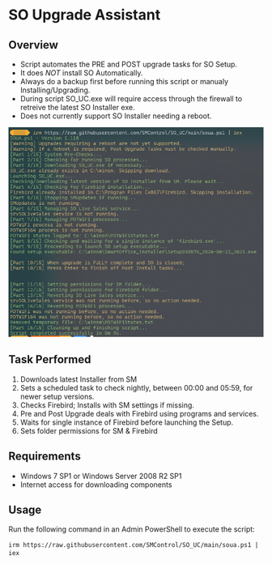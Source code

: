 # SO Upgrade Assistant

## Overview

- Script automates the PRE and POST upgrade tasks for SO Setup.
- It does *NOT* install SO Automatically.
- Always do a backup first before running this script or manualy Installing/Upgrading.
- During script SO_UC.exe will require access through the firewall to retreive the latest SO Installer exe.
- Does not currently support SO Installer needing a reboot.

![](https://github.com/SMControl/SO_UC/blob/main/2024-06-24_1101_1.png)


## Task Performed
1. Downloads latest Installer from SM
2. Sets a scheduled task to check nightly, between 00:00 and 05:59, for newer setup versions.
3. Checks Firebird; Installs with SM settings if missing.
4. Pre and Post Upgrade deals with Firebird using programs and services.
5. Waits for single instance of Firebird before launching the Setup.
6. Sets folder permissions for SM & Firebird 

## Requirements

- Windows 7 SP1 or Windows Server 2008 R2 SP1
- Internet access for downloading components

## Usage

Run the following command in an Admin PowerShell to execute the script:
```
irm https://raw.githubusercontent.com/SMControl/SO_UC/main/soua.ps1 | iex
```

